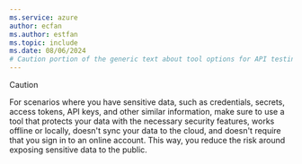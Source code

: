 ```yaml
---
ms.service: azure
author: ecfan
ms.author: estfan
ms.topic: include
ms.date: 08/06/2024
# Caution portion of the generic text about tool options for API testing and sending HTTP requests.
---
```

   > [!CAUTION]  
   > For scenarios where you have sensitive data, such as credentials, secrets, access tokens, 
   > API keys, and other similar information, make sure to use a tool that protects your data 
   > with the necessary security features, works offline or locally, doesn't sync your data to 
   > the cloud, and doesn't require that you sign in to an online account. This way, you reduce 
   > the risk around exposing sensitive data to the public.
